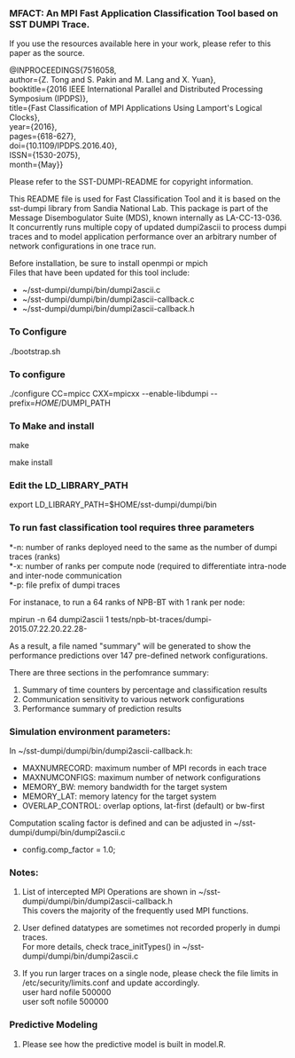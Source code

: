### MFACT: An MPI Fast Application Classification Tool based on SST DUMPI Trace. 

If you use the resources available here in your work, please refer to 
this paper as the source.

  @INPROCEEDINGS{7516058, \
  author={Z. Tong and S. Pakin and M. Lang and X. Yuan}, \
  booktitle={2016 IEEE International Parallel and Distributed Processing Symposium (IPDPS)}, \
  title={Fast Classification of MPI Applications Using Lamport's Logical Clocks}, \
  year={2016}, \
  pages={618-627}, \
  doi={10.1109/IPDPS.2016.40}, \
  ISSN={1530-2075}, \
  month={May}}

Please refer to the SST-DUMPI-README for copyright information.

This README file is used for Fast Classification Tool 
and it is based on the sst-dumpi library from Sandia National Lab. 
This package is part of the Message Disembogulator Suite (MDS), 
known internally as LA-CC-13-036. It concurrently runs multiple copy
of updated dumpi2ascii to process dumpi traces and to model application 
performance over an arbitrary number of network configurations in one
trace run.

Before installation, be sure to install openmpi or mpich \
Files that have been updated for this tool include:

* ~/sst-dumpi/dumpi/bin/dumpi2ascii.c 
* ~/sst-dumpi/dumpi/bin/dumpi2ascii-callback.c 
* ~/sst-dumpi/dumpi/bin/dumpi2ascii-callback.h 

### To Configure 
  ./bootstrap.sh

### To configure
  ./configure CC=mpicc CXX=mpicxx --enable-libdumpi --prefix=$HOME/$DUMPI_PATH

### To Make and install
  make 
  
  make install

### Edit the LD_LIBRARY_PATH
export LD_LIBRARY_PATH=$HOME/sst-dumpi/dumpi/bin

### To run fast classification tool requires three parameters
*-n: number of ranks deployed need to the same as the number of dumpi traces (ranks)\
*-x: number of ranks per compute node (required to differentiate intra-node and inter-node communication \
*-p: file prefix of dumpi traces 

For instanace, to run a 64 ranks of NPB-BT with 1 rank per node: 

 mpirun -n 64 dumpi2ascii 1 tests/npb-bt-traces/dumpi-2015.07.22.20.22.28-

As a result, a file named "summary" will be generated to show the performance predictions over 147 pre-defined
network configurations. 

There are three sections in the perfomrance summary:
1. Summary of time counters by percentage and classification results 
2. Communication sensitivity to various network configurations
3. Performance summary of prediction results

### Simulation environment parameters:
In ~/sst-dumpi/dumpi/bin/dumpi2ascii-callback.h: 
* MAXNUMRECORD:  maximum number of MPI records in each trace 
* MAXNUMCONFIGS: maximum number of network configurations 
* MEMORY_BW: memory bandwidth for the target system
* MEMORY_LAT: memory latency for the target system  
* OVERLAP_CONTROL: overlap options, lat-first (default) or bw-first

Computation scaling factor is defined and can be adjusted in ~/sst-dumpi/dumpi/bin/dumpi2ascii.c
* config.comp_factor = 1.0; 


### Notes:
1. List of intercepted MPI Operations are shown in ~/sst-dumpi/dumpi/bin/dumpi2ascii-callback.h \
  This covers the majority of the frequently used MPI functions. 
  
2. User defined datatypes are sometimes not recorded properly in dumpi traces. \
  For more details, check trace_initTypes() in ~/sst-dumpi/dumpi/bin/dumpi2ascii.c

3. If you run larger traces on a single node, please check the file limits in /etc/security/limits.conf and update accordingly. \
 user  hard  nofile  500000 \
 user  soft  nofile  500000 
 
### Predictive Modeling
1. Please see how the predictive model is built in model.R.
